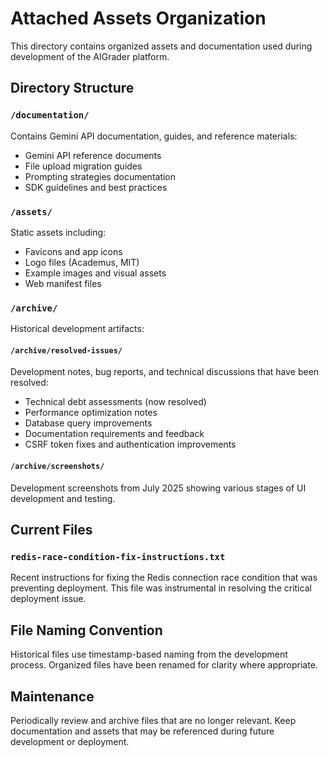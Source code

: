 # Attached Assets Organization

This directory contains organized assets and documentation used during development of the AIGrader platform.

## Directory Structure

### `/documentation/`
Contains Gemini API documentation, guides, and reference materials:
- Gemini API reference documents
- File upload migration guides  
- Prompting strategies documentation
- SDK guidelines and best practices

### `/assets/`
Static assets including:
- Favicons and app icons
- Logo files (Academus, MIT)
- Example images and visual assets
- Web manifest files

### `/archive/`
Historical development artifacts:

#### `/archive/resolved-issues/`
Development notes, bug reports, and technical discussions that have been resolved:
- Technical debt assessments (now resolved)
- Performance optimization notes
- Database query improvements
- Documentation requirements and feedback
- CSRF token fixes and authentication improvements

#### `/archive/screenshots/`
Development screenshots from July 2025 showing various stages of UI development and testing.

## Current Files

### `redis-race-condition-fix-instructions.txt`
Recent instructions for fixing the Redis connection race condition that was preventing deployment. This file was instrumental in resolving the critical deployment issue.

## File Naming Convention

Historical files use timestamp-based naming from the development process. Organized files have been renamed for clarity where appropriate.

## Maintenance

Periodically review and archive files that are no longer relevant. Keep documentation and assets that may be referenced during future development or deployment.